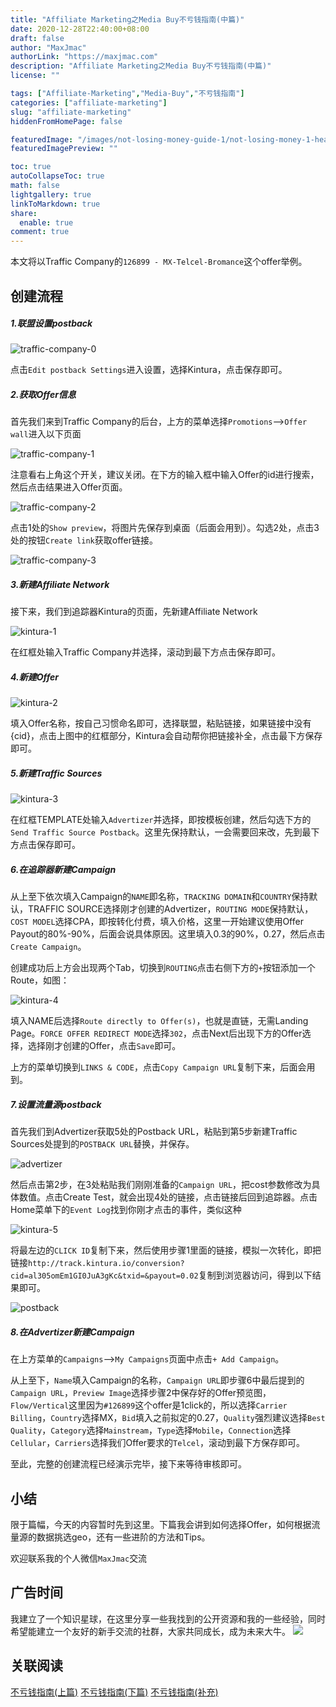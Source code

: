 ```yaml
---
title: "Affiliate Marketing之Media Buy不亏钱指南(中篇)"
date: 2020-12-28T22:40:00+08:00
draft: false
author: "MaxJmac"
authorLink: "https://maxjmac.com"
description: "Affiliate Marketing之Media Buy不亏钱指南(中篇)"
license: ""

tags: ["Affiliate-Marketing","Media-Buy","不亏钱指南"]
categories: ["affiliate-marketing"]
slug: "affiliate-marketing"
hiddenFromHomePage: false

featuredImage: "/images/not-losing-money-guide-1/not-losing-money-1-head.jpg"
featuredImagePreview: ""

toc: true
autoCollapseToc: true
math: false
lightgallery: true
linkToMarkdown: true
share:
  enable: true
comment: true
---
```


本文将以Traffic Company的`126899 - MX-Telcel-Bromance`这个offer举例。

## 创建流程

##### 1.联盟设置postback

![traffic-company-0](/images/not-losing-money-guide-1/traffic-company-0.png)

点击`Edit postback Settings`进入设置，选择Kintura，点击保存即可。

##### 2.获取Offer信息

首先我们来到Traffic Company的后台，上方的菜单选择`Promotions`-->`Offer wall`进入以下页面

![traffic-company-1](/images/not-losing-money-guide-1/traffic-company-1.png)

注意看右上角这个开关，建议关闭。在下方的输入框中输入Offer的id进行搜索，然后点击结果进入Offer页面。

![traffic-company-2](/images/not-losing-money-guide-1/traffic-company-2.png)

点击1处的`Show preview`，将图片先保存到桌面（后面会用到）。勾选2处，点击3处的按钮`Create link`获取offer链接。

![traffic-company-3](/images/not-losing-money-guide-1/traffic-company-3.png)

##### 3.新建Affiliate Network

接下来，我们到追踪器Kintura的页面，先新建Affiliate Network

![kintura-1](/images/not-losing-money-guide-1/kintura-1.png)

在红框处输入Traffic Company并选择，滚动到最下方点击保存即可。

##### 4.新建Offer

![kintura-2](/images/not-losing-money-guide-1/kintura-2.png)

填入Offer名称，按自己习惯命名即可，选择联盟，粘贴链接，如果链接中没有{cid}，点击上图中的红框部分，Kintura会自动帮你把链接补全，点击最下方保存即可。

##### 5.新建Traffic Sources

![kintura-3](/images/not-losing-money-guide-1/kintura-3.jpg)

在红框TEMPLATE处输入`Advertizer`并选择，即按模板创建，然后勾选下方的`Send Traffic Source Postback`。这里先保持默认，一会需要回来改，先到最下方点击保存即可。

##### 6.在追踪器新建Campaign

从上至下依次填入Campaign的`NAME`即名称，`TRACKING DOMAIN`和`COUNTRY`保持默认，TRAFFIC SOURCE选择刚才创建的Advertizer，`ROUTING MODE`保持默认，`COST MODEL`选择CPA，即按转化付费，填入价格，这里一开始建议使用Offer Payout的80%-90%，后面会说具体原因。这里填入0.3的90%，0.27，然后点击`Create Campaign`。

创建成功后上方会出现两个Tab，切换到`ROUTING`点击右侧下方的`+`按钮添加一个Route，如图：

![kintura-4](/images/not-losing-money-guide-1/kintura-4.png)

填入NAME后选择`Route directly to Offer(s)`，也就是直链，无需Landing Page。`FORCE OFFER REDIRECT MODE`选择`302`，点击Next后出现下方的Offer选择，选择刚才创建的Offer，点击`Save`即可。

上方的菜单切换到`LINKS & CODE`，点击`Copy Campaign URL`复制下来，后面会用到。

##### 7.设置流量源postback

首先我们到Advertizer获取5处的Postback URL，粘贴到第5步新建Traffic Sources处提到的`POSTBACK URL`替换，并保存。

![advertizer](/images/not-losing-money-guide-1/advertizer.png)

然后点击第2步，在3处粘贴我们刚刚准备的`Campaign URL`，把cost参数修改为具体数值。点击Create Test，就会出现4处的链接，点击链接后回到追踪器。点击Home菜单下的`Event Log`找到你刚才点击的事件，类似这种

![kintura-5](/images/not-losing-money-guide-1/kintura-5.png)

将最左边的`CLICK ID`复制下来，然后使用步骤1里面的链接，模拟一次转化，即把链接`http://track.kintura.io/conversion?cid=al305omEm1GI0JuA3gKc&txid=&payout=0.02`复制到浏览器访问，得到以下结果即可。

![postback](/images/not-losing-money-guide-1/postback.jpg)

##### 8.在Advertizer新建Campaign

在上方菜单的`Campaigns`-->`My Campaigns`页面中点击`+ Add Campaign`。

从上至下，`Name`填入Campaign的名称，`Campaign URL`即步骤6中最后提到的`Campaign URL`，`Preview Image`选择步骤2中保存好的Offer预览图，`Flow/Vertical`这里因为`#126899`这个offer是1click的，所以选择`Carrier Billing`，`Country`选择MX，`Bid`填入之前拟定的0.27，`Quality`强烈建议选择`Best Quality`，`Category`选择`Mainstream`，`Type`选择`Mobile`，`Connection`选择`Cellular`，`Carriers`选择我们Offer要求的`Telcel`，滚动到最下方保存即可。



至此，完整的创建流程已经演示完毕，接下来等待审核即可。


## 小结

限于篇幅，今天的内容暂时先到这里。下篇我会讲到如何选择Offer，如何根据流量源的数据挑选geo，还有一些进阶的方法和Tips。

欢迎联系我的个人微信`MaxJmac`交流


## 广告时间
我建立了一个知识星球，在这里分享一些我找到的公开资源和我的一些经验，同时希望能建立一个友好的新手交流的社群，大家共同成长，成为未来大牛。
![](/images/contact.jpg)

## 关联阅读

[不亏钱指南(上篇)](https://maxjmac.com/affiliate-marketing/not-losing-money-guide-0/)
[不亏钱指南(下篇)](https://maxjmac.com/affiliate-marketing/not-losing-money-guide-2/)
[不亏钱指南(补充)](https://maxjmac.com/affiliate-marketing/not-losing-money-guide-3/)